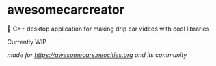 # awesomecarcreator

🥶 C++ desktop application for making drip car videos with cool libraries

Currently WIP

*made for https://awesomecars.neocities.org and its community*
